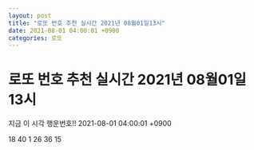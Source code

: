 ```yaml
---
layout: post
title: "로또 번호 추천 실시간 2021년 08월01일13시"
date: 2021-08-01 04:00:01 +0900
categories: 로또
---
```


# 로또 번호 추천 실시간 2021년 08월01일13시

지금 이 시각 행운번호!! 2021-08-01 04:00:01 +0900

 18  40  1  26  36  15 


